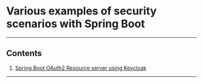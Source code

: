 # Various examples of security scenarios with Spring Boot

---
## Contents
1. [Spring Boot OAuth2 Resource server using Keycloak](oauth2-keycloak-simple/README.md)
---
